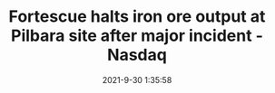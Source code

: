 ---
"title": "Fortescue halts iron ore output at Pilbara site after major incident - Nasdaq"
"date": "2021-9-30 1:35:58"
"feed_name": "GOOGLENEWSMINING"
"feed_website": "https://news.google.com/search?q=mining%2Bincident&hl=en-US&gl=US&ceid=US:en"
"feed_rss": "https://news.google.com/rss/search?q=mining%2Bincident&hl=en-US&gl=US&ceid=US:en"
"link": "https://www.nasdaq.com/articles/fortescue-halts-iron-ore-output-at-pilbara-site-after-major-incident-2021-09-30"
"source": "{'href': 'https://www.nasdaq.com', 'title': 'Nasdaq'}"
"file": "_posts/2021-1-1-874c5ed9c4aa0b2f50083292020d73998c006edf.md"
"accident": "1"
"drilling": "0"
"dead": "0"
"injured": "0"
"arrested": "0"
"where": "unknown site"
"causes": "unknown"
"place": "unknown place"
---